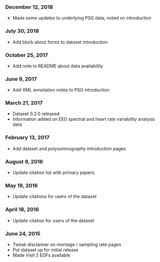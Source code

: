 ### December 12, 2018

- Made some updates to underlying PSG data, noted on introduction

### July 30, 2018

- Add blurb about forms to dataset introduction

### October 25, 2017

- Add note to README about data availability

### June 9, 2017

- Add XML annotation notes to PSG introduction

### March 21, 2017

- Dataset 0.3.0 released
- Information added on EEG spectral and heart rate variability analysis data

### February 13, 2017

- Add dataset and polysomnography introduction pages

### August 9, 2016

- Update citation list with primary papers

### May 19, 2016

- Update citations for users of the dataset

### April 18, 2016

- Update citation for users of the dataset

### June 24, 2015

- Tweak disclaimer on montage / sampling rate pages
- Put dataset up for initial release
- Made Visit 2 EDFs available
